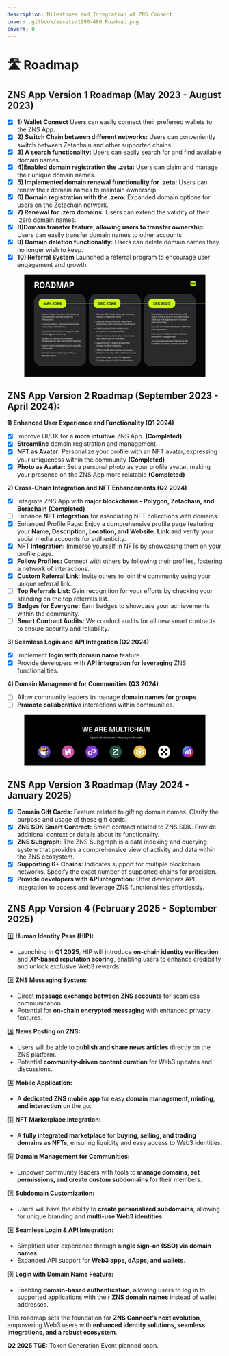 ```yaml
---
description: Milestones and Integration of ZNS Connect
cover: .gitbook/assets/1990-480 Roadmap.png
coverY: 0
---
```


# 🛣️ Roadmap

## **ZNS App Version 1 Roadmap (May 2023 - August 2023)**

* [x] **1) Wallet Connect**  Users can easily connect their preferred wallets to the ZNS App.
* [x] **2) Switch Chain between different networks:** Users can conveniently switch between Zetachain and other supported chains.
* [x] **3) A search functionality:** Users can easily search for and find available domain names.
* [x] **4)Enabled domain registration the .zeta:** Users can claim and manage their unique domain names.
* [x] **5) Implemented domain renewal functionality for .zeta:** Users can renew their domain names to maintain ownership.
* [x] **6) Domain registration with the .zero:** Expanded domain options for users on the Zetachain network.
* [x] **7) Renewal for .zero domains:** Users can extend the validity of their .zero domain names.
* [x] **8)Domain transfer feature, allowing users to transfer ownership:** Users can easily transfer domain names to other accounts.
* [x] **9) Domain deletion functionality:** Users can delete domain names they no longer wish to keep.
* [x] **10) Referral System** Launched a referral program to encourage user engagement and growth.

<figure><img src=".gitbook/assets/roadmap ZNS.jpg" alt=""><figcaption></figcaption></figure>

## **ZNS App Version 2 Roadmap (September 2023 - April 2024):**

**1) Enhanced User Experience and Functionality (Q1 2024)**

* [x] Improve UI/UX for a **more intuitive** ZNS App. **(Completed)**
* [x] **Streamline** domain registration and management.
* [x] **NFT as Avatar**: Personalize your profile with an NFT avatar, expressing your uniqueness within the community  **(Completed)**
* [x] **Photo as Avatar:** Set a personal photo as your profile avatar, making your presence on the ZNS App more relatable  **(Completed)**

**2) Cross-Chain Integration and NFT Enhancements (Q2 2024)**

* [x] Integrate ZNS App with **major blockchains - Polygon, Zetachain, and Berachain** **(Completed)**
* [ ] Enhance **NFT integration** for associating NFT collections with domains.
* [x] Enhanced Profile Page: Enjoy a comprehensive profile page featuring your **Name, Description, Location, and Website. Link** and verify your social media accounts for authenticity.
* [x] **NFT Integration:** Immerse yourself in NFTs by showcasing them on your profile page.
* [x] **Follow Profiles:** Connect with others by following their profiles, fostering a network of interactions.
* [x] **Custom Referral Link**: Invite others to join the community using your unique referral link.
* [ ] **Top Referrals List:** Gain recognition for your efforts by checking your standing on the top referrals list.
* [x] **Badges for Everyone:** Earn badges to showcase your achievements within the community.
* [ ] **Smart Contract Audits:** We conduct audits for all new smart contracts to ensure security and reliability.

**3) Seamless Login and API Integration (Q2 2024)**

* [x] Implement **login with domain name** feature.
* [x] Provide developers with **API integration for leveraging** ZNS functionalities.

**4) Domain Management for Communities (Q3 2024)**

* [ ] Allow community leaders to manage **domain names for groups**.
* [ ] **Promote collaborative** interactions within communities.

<figure><img src=".gitbook/assets/Screenshot 2024-03-14 at 12.42.52.png" alt=""><figcaption></figcaption></figure>

## **ZNS App Version 3 Roadmap (May  2024 - January 2025)**

* [x] **Domain Gift Cards:** Feature related to gifting domain names. Clarify the purpose and usage of these gift cards.
* [x] **ZNS SDK Smart Contract:** Smart contract related to ZNS SDK. Provide additional context or details about its functionality.
* [x] **ZNS Subgraph**: The ZNS Subgraph is a data indexing and querying system that provides a comprehensive view of activity and data within the ZNS ecosystem.
* [x] **Supporting 6+ Chains:** Indicates support for multiple blockchain networks. Specify the exact number of supported chains for precision.
* [x] **Provide developers with API integration:** Offer developers API integration to access and leverage ZNS functionalities effortlessly.

## **ZNS App Version 4  (February  2025 - September 2025)**

1️⃣ **Human Identity Pass (HIP):**

* &#x20;Launching in **Q1 2025**, HIP will introduce **on-chain identity verification** and **XP-based reputation scoring**, enabling users to enhance credibility and unlock exclusive Web3 rewards.

2️⃣ **ZNS Messaging System:**

* Direct **message exchange between ZNS accounts** for seamless communication.
* Potential for **on-chain encrypted messaging** with enhanced privacy features.

3️⃣ **News Posting on ZNS:**

* Users will be able to **publish and share news articles** directly on the ZNS platform.
* Potential **community-driven content curation** for Web3 updates and discussions.

4️⃣ **Mobile Application:**

* A **dedicated ZNS mobile app** for easy **domain management, minting, and interaction** on the go.

5️⃣ **NFT Marketplace Integration:**

* A **fully integrated marketplace** for **buying, selling, and trading domains as NFTs**, ensuring liquidity and easy access to Web3 identities.

6️⃣ **Domain Management for Communities:**

* Empower community leaders with tools to **manage domains, set permissions, and create custom subdomains** for their members.

7️⃣ **Subdomain Customization:**

* Users will have the ability to **create personalized subdomains**, allowing for unique branding and **multi-use Web3 identities**.

8️⃣ **Seamless Login & API Integration:**

* Simplified user experience through **single sign-on (SSO) via domain names**.
* Expanded API support for **Web3 apps, dApps, and wallets**.

9️⃣ **Login with Domain Name Feature:**

* Enabling **domain-based authentication**, allowing users to log in to supported applications with their **ZNS domain names** instead of wallet addresses.

This roadmap sets the foundation for **ZNS Connect’s next evolution**, empowering Web3 users with **enhanced identity solutions, seamless integrations, and a robust ecosystem**.&#x20;

**Q2 2025 TGE:** Token Generation Event planned soon.&#x20;

